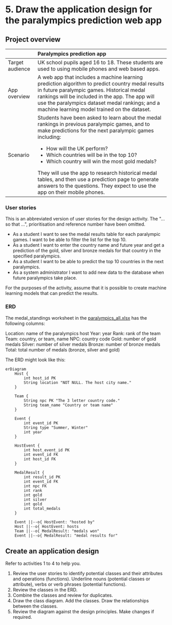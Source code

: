 # 5. Draw the application design for the paralympics prediction web app

## Project overview

|                 | Paralympics prediction app                                                                                                                                                                                                                                                                                                                                                                                                                                                                 |
|:----------------|:-------------------------------------------------------------------------------------------------------------------------------------------------------------------------------------------------------------------------------------------------------------------------------------------------------------------------------------------------------------------------------------------------------------------------------------------------------------------------------------------|
| Target audience | UK school pupils aged 16 to 18. These students are used to using mobile phones and web based apps.                                                                                                                                                                                                                                                                                                                                                                                         |
| App overview    | A web app that includes a machine learning prediction algorithm to predict country medal results in future paralympic games. Historical medal rankings will be included in the app. The app will use the paralympics dataset medal rankings; and a machine learning model trained on the dataset.                                                                                                                                                                                          |
| Scenario        | Students have been asked to learn about the medal rankings in previous paralympic games, and to make predictions for the next paralympic games including: <ul><li>How will the UK perform?</li><li>Which countries will be in the top 10?</li><li>Which country will win the most gold medals?</li></ul>They will use the app to research historical medal tables, and then use a prediction page to generate answers to the questions. They expect to use the app on their mobile phones. |

### User stories

This is an abbreviated version of user stories for the design activity. The "... so that ...", prioritisation and
reference number have been omitted.

- As a student I want to see the medal results table for each paralympic games. I want to be able to filter the list for
  the top 10.
- As a student I want to enter the country name and future year and get a prediction of the gold, silver and bronze
  medals for that country in the specified paralympics.
- As a student I want to be able to predict the top 10 countries in the next paralympics.
- As a system administrator I want to add new data to the database when future paralympics take place.

For the purposes of the activity, assume that it is possible to create machine learning models that can predict the
results.

### ERD

The medal_standings worksheet in the [paralympics_all.xlsx](../../src/tutorialpkg/data_db_activity/paralympics_all.xlsx)
has the following columns:

Location: name of the paralympics host
Year: year
Rank: rank of the team
Team: country, or team, name
NPC: country code
Gold: number of gold medals
Silver: number of silver medals
Bronze: number of bronze medals
Total: total number of medals (bronze, silver and gold)

The ERD might look like this:

```mermaid
erDiagram
    Host {
        int host_id PK
        String location "NOT NULL. The host city name."
    }

    Team {
        String npc PK "The 3 letter country code."
        String team_name "Country or team name"
    }

    Event {
        int event_id PK
        String type "Summer, Winter"
        int year
    }

    HostEvent {
        int host_event_id PK
        int event_id FK
        int host_id FK
    }

    MedalResult {
        int result_id PK
        int event_id FK
        int npc FK
        int rank
        int gold
        int silver
        int gold
        int total_medals
    }

    Event ||--o{ HostEvent: "hosted by"
    Host ||--o{ HostEvent: hosts
    Team ||--o{ MedalResult: "medals won"
    Event ||--o{ MedalResult: "medal results for"
```

## Create an application design

Refer to activities 1 to 4 to help you.

1. Review the user stories to identify potential classes and their attributes and operations (functions). Underline
   nouns (potential classes or attribute), verbs or verb phrases (potential functions).
2. Review the classes in the ERD.
3. Combine the classes and review for duplicates.
4. Draw the class diagram. Add the classes. Draw the relationships between the classes.
5. Review the diagram against the design principles. Make changes if required.